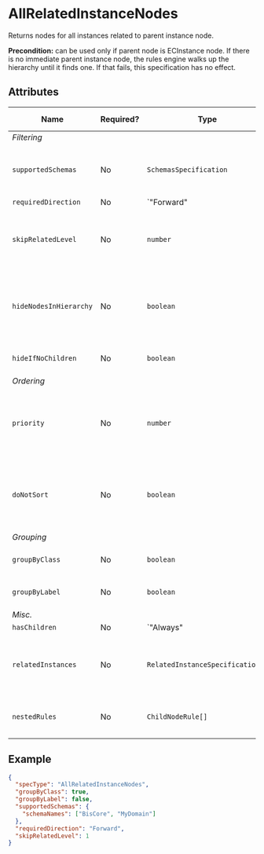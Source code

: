 # AllRelatedInstanceNodes

Returns nodes for all instances related to parent instance node.

**Precondition:** can be used only if parent node is ECInstance node.
If there is no immediate parent instance node, the rules engine walks
up the hierarchy until it finds one. If that fails, this specification
has no effect.

## Attributes

Name | Required? | Type | Default | Meaning | Performance Notes
-|-|-|-|-|-
*Filtering* |
`supportedSchemas` | No | `SchemasSpecification` | `supportedSchemas` attribute of the ruleset | Schemas whose instances should be returned
`requiredDirection` | No | `"Forward" | "Backward" | "Both"` | `"Both"` | Relationship directions that's following when walking from the parent instance.
`skipRelatedLevel` | No | `number` | `0` | [Skips defined level of related items](../Terminology.md#skip-related-level) and shows next level related items.
`hideNodesInHierarchy` | No | `boolean` | `false` | Hide nodes provided by this specification and directly show their children. | Expensive
`hideIfNoChildren` | No | `boolean` | `false` | Hide nodes if they don't have children. | Expensive
*Ordering* |
`priority` | No | `number` | `1000` | Changes the order of specifications used to create nodes for specific branch.
`doNotSort` | No | `boolean` | `false` | Suppress default sorting of nodes returned by this specification. | Improves
*Grouping* |
`groupByClass` | No | `boolean` | `true` | Group instances by ECClass
`groupByLabel` | No | `boolean` | `true` | Group instances by label | Expensive
*Misc.* |
`hasChildren` | No | `"Always" | "Never" | "Unknown"` | `"Unknown"` | Tells the rules engine that nodes produced using this specification always or never have children. | Improves
`relatedInstances` | No | `RelatedInstanceSpecification[]` | `[]` | Specifications of [related instances](../../RelatedInstanceSpecification.md) that can be used in nodes' creation.
`nestedRules` | No | `ChildNodeRule[]` | `[]` | Specifications of [nested child node rules](../Terminology.md#nested-rules).

## Example

```JSON
{
  "specType": "AllRelatedInstanceNodes",
  "groupByClass": true,
  "groupByLabel": false,
  "supportedSchemas": {
    "schemaNames": ["BisCore", "MyDomain"]
  },
  "requiredDirection": "Forward",
  "skipRelatedLevel": 1
}
```
